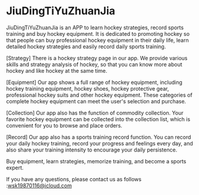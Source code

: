 # JiuDingTiYuZhuanJia

JiuDingTiYuZhuanJia is an APP to learn hockey strategies, record sports training and buy hockey equipment. It is dedicated to promoting hockey so that people can buy professional hockey equipment in their daily life, learn detailed hockey strategies and easily record daily sports training.

[Strategy] There is a hockey strategy page in our app. We provide various skills and strategy analysis of hockey, so that you can know more about hockey and like hockey at the same time.

[Equipment] Our app shows a full range of hockey equipment, including hockey training equipment, hockey shoes, hockey protective gear, professional hockey suits and other hockey equipment. These categories of complete hockey equipment can meet the user's selection and purchase.

[Collection] Our app also has the function of commodity collection. Your favorite hockey equipment can be collected into the collection list, which is convenient for you to browse and place orders.

[Record] Our app also has a sports training record function. You can record your daily hockey training, record your progress and feelings every day, and also share your training intensity to encourage your daily persistence.

Buy equipment, learn strategies, memorize training, and become a sports expert.

If you have any questions, please contact us as follows :wsk19870116@icloud.com

